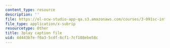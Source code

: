 ```yaml
---
content_type: resource
description: ''
file: https://ol-ocw-studio-app-qa.s3.amazonaws.com/courses/3-091sc-introduction-to-solid-state-chemistry-fall-2010/4d443b7ef0a35cdf8cf17cf108ebe58c_U_dpm7SCIpg.vtt
file_type: application/x-subrip
resourcetype: Other
title: 3play caption file
uid: 4d443b7e-f0a3-5cdf-8cf1-7cf108ebe58c
---
```

